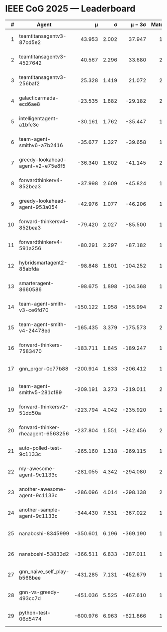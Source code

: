 # IEEE CoG 2025 — Leaderboard

| # | Agent | μ | σ | μ − 3σ | Matches | Updated |
|---:|---|---:|---:|---:|---:|---|
| 1 | teamtitansagentv3-87cd5e2 | 43.953 | 2.002 | 37.947 | 1892 | 2025-08-18 03:21 |
| 2 | teamtitansagentv3-4527642 | 40.567 | 2.296 | 33.680 | 2080 | 2025-08-18 03:21 |
| 3 | teamtitansagentv3-256baf2 | 25.328 | 1.419 | 21.072 | 2052 | 2025-08-18 03:21 |
| 4 | galacticarmada-ecd6ae8 | -23.535 | 1.882 | -29.182 | 2300 | 2025-08-18 03:21 |
| 5 | intelligentagent-a1bfe3c | -30.161 | 1.762 | -35.447 | 1571 | 2025-08-18 03:21 |
| 6 | team-agent-smithv6-a7b2416 | -35.677 | 1.327 | -39.658 | 1900 | 2025-08-18 03:21 |
| 7 | greedy-lookahead-agent-v2-e75e8f5 | -36.340 | 1.602 | -41.145 | 2156 | 2025-08-18 03:21 |
| 8 | forwardthinkerv4-852bea3 | -37.998 | 2.609 | -45.824 | 1564 | 2025-08-18 03:21 |
| 9 | greedy-lookahead-agent-953a054 | -42.976 | 1.077 | -46.206 | 1916 | 2025-08-18 03:21 |
| 10 | forward-thinkersv4-852bea3 | -79.420 | 2.027 | -85.500 | 1565 | 2025-08-18 03:21 |
| 11 | forwardthinkerv4-591a256 | -80.291 | 2.297 | -87.182 | 1872 | 2025-08-18 03:21 |
| 12 | hybridsmartagent2-85abfda | -98.848 | 1.801 | -104.252 | 1917 | 2025-08-18 03:21 |
| 13 | smarteragent-8660586 | -98.675 | 1.898 | -104.368 | 1773 | 2025-08-18 03:21 |
| 14 | team-agent-smith-v3-ce6fd70 | -150.122 | 1.958 | -155.994 | 2260 | 2025-08-18 03:21 |
| 15 | team-agent-smith-v4-24478ed | -165.435 | 3.379 | -175.573 | 2120 | 2025-08-18 03:21 |
| 16 | forward-thinkers-7583470 | -183.711 | 1.845 | -189.247 | 1740 | 2025-08-18 03:21 |
| 17 | gnn_prgcr-0c77b88 | -200.914 | 1.833 | -206.412 | 1850 | 2025-08-18 03:21 |
| 18 | team-agent-smithv5-281cf89 | -209.191 | 3.273 | -219.011 | 2040 | 2025-08-18 03:21 |
| 19 | forward-thinkersv2-51dd50a | -223.794 | 4.042 | -235.920 | 1876 | 2025-08-18 03:21 |
| 20 | forward-thinker-rheaagent-6563256 | -237.804 | 1.551 | -242.456 | 2056 | 2025-08-18 03:21 |
| 21 | auto-polled-test-9c1133c | -265.160 | 1.318 | -269.115 | 1760 | 2025-08-18 03:21 |
| 22 | my-awesome-agent-9c1133c | -281.055 | 4.342 | -294.080 | 2240 | 2025-08-18 03:21 |
| 23 | another-awesome-agent-9c1133c | -286.096 | 4.014 | -298.138 | 2080 | 2025-08-18 03:21 |
| 24 | another-sample-agent-9c1133c | -344.430 | 7.531 | -367.022 | 1800 | 2025-08-18 03:21 |
| 25 | nanaboshi-8345999 | -350.601 | 6.196 | -369.190 | 1780 | 2025-08-18 03:21 |
| 26 | nanaboshi-53833d2 | -366.511 | 6.833 | -387.011 | 1580 | 2025-08-18 03:21 |
| 27 | gnn_naive_self_play-b568bee | -431.285 | 7.131 | -452.679 | 1700 | 2025-08-18 03:21 |
| 28 | gnn-vs-greedy-493cc7d | -451.036 | 5.525 | -467.610 | 1700 | 2025-08-18 03:21 |
| 29 | python-test-06d5474 | -600.976 | 6.963 | -621.866 | 1670 | 2025-08-18 03:21 |
